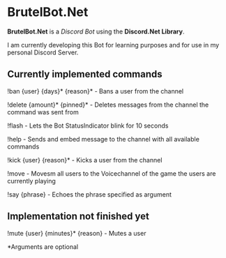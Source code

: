 # BrutelBot.Net

**BrutelBot.Net** is a *Discord Bot* using the **Discord.Net Library**.

I am currently developing this Bot for learning purposes and for use in my personal Discord Server.


## Currently implemented commands

!ban {user} {days}* {reason}* - Bans a user from the channel

!delete {amount}* {pinned}* - Deletes messages from the channel the command was sent from

!flash - Lets the Bot StatusIndicator blink for 10 seconds

!help - Sends and embed message to the channel with all available commands

!kick {user} {reason}* - Kicks a user from the channel

!move - Movesm all users to the Voicechannel of the game the users are currently playing

!say {phrase} - Echoes the phrase specified as argument

## Implementation not finished yet

!mute {user} {minutes}* {reason} - Mutes a user


*Arguments are optional
